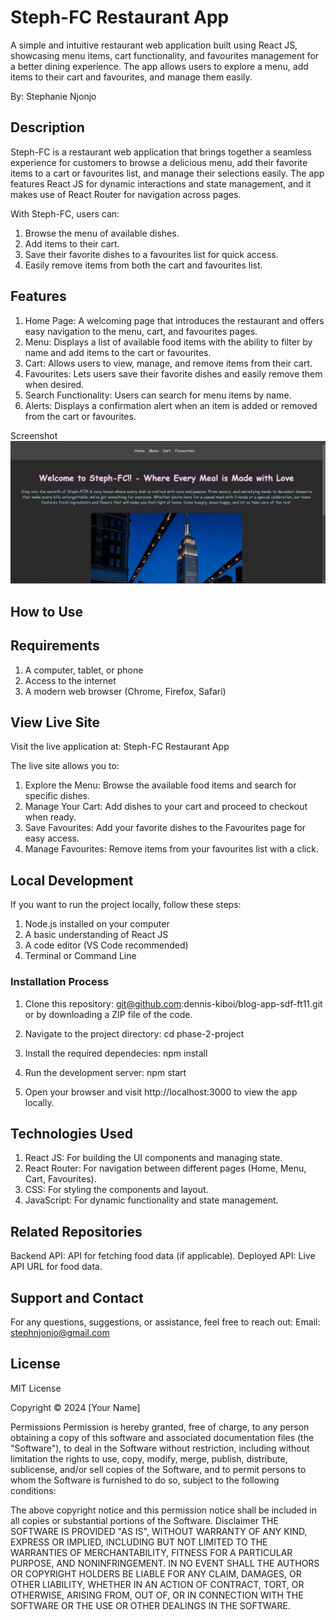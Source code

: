 # Steph-FC Restaurant App

A simple and intuitive restaurant web application built using React JS, showcasing menu items, cart functionality, and favourites management for a better dining experience. The app allows users to explore a menu, add items to their cart and favourites, and manage them easily.

By: Stephanie Njonjo


## Description

Steph-FC is a restaurant web application that brings together a seamless experience for customers to browse a delicious menu, add their favorite items to a cart or favourites list, and manage their selections easily. The app features React JS for dynamic interactions and state management, and it makes use of React Router for navigation across pages.

With Steph-FC, users can:

1. Browse the menu of available dishes.
1. Add items to their cart.
1. Save their favorite dishes to a favourites list for quick access.
1. Easily remove items from both the cart and favourites list.

## Features

1. Home Page: A welcoming page that introduces the restaurant and offers easy navigation to the menu, cart, and favourites pages.
1. Menu: Displays a list of available food items with the ability to filter by name and add items to the cart or favourites.
1. Cart: Allows users to view, manage, and remove items from their cart.
1. Favourites: Lets users save their favorite dishes and easily remove them when desired.
1. Search Functionality: Users can search for menu items by name.
1. Alerts: Displays a confirmation alert when an item is added or removed from the cart or favourites.

Screenshot
![alt text](image.png)

## How to Use

## Requirements

1. A computer, tablet, or phone
1. Access to the internet
1. A modern web browser (Chrome, Firefox, Safari)

## View Live Site

Visit the live application at: Steph-FC Restaurant App

The live site allows you to: 
1. Explore the Menu: Browse the available food items and search for specific dishes.
1. Manage Your Cart: Add dishes to your cart and proceed to checkout when ready.
1. Save Favourites: Add your favorite dishes to the Favourites page for easy access.
1. Manage Favourites: Remove items from your favourites list with a click.

## Local Development
If you want to run the project locally, follow these steps:

1. Node.js installed on your computer
2. A basic understanding of React JS
3. A code editor (VS Code recommended)
4. Terminal or Command Line


### Installation Process

1. Clone this repository:
git@github.com:dennis-kiboi/blog-app-sdf-ft11.git
or by downloading a ZIP file of the code.

1. Navigate to the project directory:
cd phase-2-project

1. Install the required dependecies: 
npm install

1. Run the development server:
npm start


1. Open your browser and visit http://localhost:3000 to view the app locally.

## Technologies Used

1. React JS: For building the UI components and managing state.
1. React Router: For navigation between different pages (Home, Menu, Cart, Favourites).
1. CSS: For styling the components and layout.
1. JavaScript: For dynamic functionality and state management.

## Related Repositories

Backend API: API for fetching food data (if applicable).
Deployed API: Live API URL for food data.

## Support and Contact
For any questions, suggestions, or assistance, feel free to reach out:
Email: stephnjonjo@gmail.com

## License
MIT License

Copyright © 2024 [Your Name]

Permissions
Permission is hereby granted, free of charge, to any person obtaining a copy of this software and associated documentation files (the "Software"), to deal in the Software without restriction, including without limitation the rights to use, copy, modify, merge, publish, distribute, sublicense, and/or sell copies of the Software, and to permit persons to whom the Software is furnished to do so, subject to the following conditions:

The above copyright notice and this permission notice shall be included in all copies or substantial portions of the Software.
Disclaimer
THE SOFTWARE IS PROVIDED "AS IS", WITHOUT WARRANTY OF ANY KIND, EXPRESS OR IMPLIED, INCLUDING BUT NOT LIMITED TO THE WARRANTIES OF MERCHANTABILITY, FITNESS FOR A PARTICULAR PURPOSE, AND NONINFRINGEMENT. IN NO EVENT SHALL THE AUTHORS OR COPYRIGHT HOLDERS BE LIABLE FOR ANY CLAIM, DAMAGES, OR OTHER LIABILITY, WHETHER IN AN ACTION OF CONTRACT, TORT, OR OTHERWISE, ARISING FROM, OUT OF, OR IN CONNECTION WITH THE SOFTWARE OR THE USE OR OTHER DEALINGS IN THE SOFTWARE.